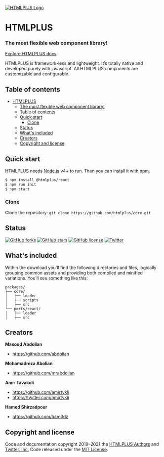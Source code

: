 [![HTMLPlUS Logo](https://htmlplus.io/assets/logo/logo.svg)](https://htmlplus.io)

# HTMLPLUS
### The most flexible web component library!
[Explore HTMLPLUS docs](https://htmlplus.io/introduction/what-is-htmlplus)

HTMLPLUS is framework-less and lightweight. It’s totally native and developed purely with javascript. All HTMLPLUS components are customizable and configurable.

## Table of contents
- [HTMLPLUS](#htmlplus)
    - [The most flexible web component library!](#the-most-flexible-web-component-library)
  - [Table of contents](#table-of-contents)
  - [Quick start](#quick-start)
    - [Clone](#clone)
  - [Status](#status)
  - [What's included](#whats-included)
  - [Creators](#creators)
  - [Copyright and license](#copyright-and-license)

## Quick start
HTMLPLUS needs [Node.js](https://nodejs.org/) v4+ to run. Then you can install it with [npm](https://www.npmjs.com/).
```sh
$ npm install @htmlplus/react
$ npm run init
$ npm start
```

### Clone
Clone the repository: `git clone https://github.com/htmlplus/core.git`
 
## Status
[![GitHub forks](https://img.shields.io/github/forks/htmlplus/core)](https://github.com/htmlplus/core/network/members) [![GitHub stars](https://img.shields.io/github/stars/htmlplus/core)](https://github.com/htmlplus/core/stargazers) [![GitHub license](https://img.shields.io/github/license/htmlplus/core)](https://github.com/htmlplus/core/blob/main/LICENSE) [![Twitter](https://img.shields.io/twitter/url?url=https%3A%2F%2Fgithub.com%2Fhtmlplus%2Fcore)](https://https://twitter.com/htmlplusio) 

## What's included
Within the download you'll find the following directories and files, logically grouping common assets and providing both compiled and minified variations. You'll see something like this:

```text
packages/
├── core/
│   ├── loader
│   ├── scripts
│   ├── src
└── ports/react/
│   ├── loader
│   ├── src
```

## Creators
**Masood Abdolian**
- <https://github.com/abdolian>

**Mohamadreza Abolian**
- <https://github.com/mrabdolian>

**Amir Tavakoli**
- <https://github.com/amirtvkli>
- <https://twitter.com/amirtvkli>

**Hamed Shirzadpour**
- <https://github.com/ham3dz>

## Copyright and license
Code and documentation copyright 2019–2021 the [HTMLPLUS Authors](https://github.com/htmlplus/core/graphs/contributors) and [Twitter, Inc.](https://twitter.com) Code released under the [MIT License](https://github.com/htmlplus/core/blob/main/LICENSE).